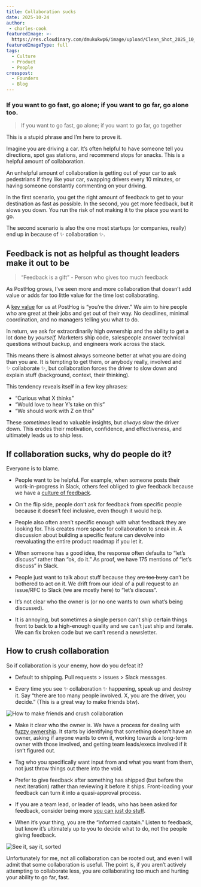 ```yaml
---
title: Collaboration sucks
date: 2025-10-24
author:
 - charles-cook
featuredImage: >-
  https://res.cloudinary.com/dmukukwp6/image/upload/Clean_Shot_2025_10_24_at_11_16_27_2x_57ccde04a6.png
featuredImageType: full
tags:
  - Culture
  - Product
  - People
crosspost:
  - Founders
  - Blog
---
```


### If you want to go fast, go alone; if you want to go far, go alone too.

> If you want to go fast, go alone; if you want to go far, go together

This is a stupid phrase and I’m here to prove it. 

Imagine you are driving a car. It’s often helpful to have someone tell you directions, spot gas stations, and recommend stops for snacks. This is a helpful amount of collaboration.

An unhelpful amount of collaboration is getting out of your car to ask pedestrians if they like your car, swapping drivers every 10 minutes, or having someone constantly commenting on your driving.

In the first scenario, you get the right amount of feedback to get to your destination as fast as possible. In the second, you get more feedback, but it slows you down. You run the risk of not making it to the place you want to go.

The second scenario is also the one most startups (or companies, really) end up in because of ✨ collaboration ✨. 

## Feedback is not as helpful as thought leaders make it out to be

> “Feedback is a gift” - Person who gives too much feedback

As PostHog grows, I’ve seen more and more collaboration that doesn’t add value or adds far too little value for the time lost collaborating.

A [key value](/handbook/values) for us at PostHog is “you’re the driver.” We aim to hire people who are great at their jobs and get out of their way. No deadlines, minimal coordination, and no managers telling you what to do. 

In return, we ask for extraordinarily high ownership and the ability to get a lot done by *yourself.* Marketers ship code, salespeople answer technical questions without backup, and engineers work across the stack.

This means there is almost always someone better at what you are doing than you are. It is tempting to get them, or anybody really, involved and ✨ collaborate ✨, but collaboration forces the driver to slow down and explain stuff (background, context, their thinking). 

This tendency reveals itself in a few key phrases:

- “Curious what X thinks”
- “Would love to hear Y’s take on this”
- “We should work with Z on this”

These *sometimes* lead to valuable insights, but *always* slow the driver down. This erodes their motivation, confidence, and effectiveness, and ultimately leads us to ship less.

## If collaboration sucks, why do people do it?

Everyone is to blame.

- People want to be helpful. For example, when someone posts their work-in-progress in Slack, others feel obliged to give feedback because we have a [culture of feedback](/handbook/people/feedback).

- On the flip side, people don’t ask for feedback from specific people because it doesn’t feel inclusive, even though it would help.

- People also often aren’t specific enough with what feedback they are looking for. This creates more space for collaboration to sneak in. A discussion about building a specific feature can devolve into reevaluating the entire product roadmap if you let it.

- When someone has a good idea, the response often defaults to “let’s discuss” rather than “ok, do it.” As proof, we have 175 mentions of “let’s discuss” in Slack.

- People just want to talk about stuff because they ~~are too busy~~ can’t be bothered to act on it. We drift from our ideal of a pull request to an issue/RFC to Slack (we are mostly here) to “let’s discuss”.

- It’s not clear who the owner is (or no one wants to own what’s being discussed).

- It is annoying, but sometimes a single person can’t ship certain things front to back to a high-enough quality and we can’t just ship and iterate. We can fix broken code but we can’t resend a newsletter.

## How to crush collaboration

So if collaboration is your enemy, how do you defeat it?

- Default to shipping. Pull requests > issues > Slack messages.

- Every time you see ✨ collaboration ✨ happening, speak up and destroy it. Say “there are too many people involved. X, you are the driver, you decide.” (This is a great way to make friends btw).
    
![How to make friends and crush collaboration](https://res.cloudinary.com/dmukukwp6/image/upload/w_1600,c_limit,q_auto,f_auto/Clean_Shot_2025_10_24_at_11_16_27_2x_57ccde04a6.png)
    
- Make it clear who the owner is. We have a process for dealing with [fuzzy ownership](/handbook/company/fuzzy-ownership). It starts by identifying that something doesn’t have an owner, asking if anyone wants to own it, working towards a long-term owner with those involved, and getting team leads/execs involved if it isn’t figured out.

- Tag who you specifically want input from and what you want from them, not just throw things out there into the void.

- Prefer to give feedback after something has shipped (but before the next iteration) rather than reviewing it before it ships. Front-loading your feedback can turn it into a quasi-approval process.

- If you are a team lead, or leader of leads, who has been asked for feedback, consider being more [you can just do stuff](https://www.youtube.com/shorts/DjvVN4Vp_r0).

- When it’s your thing, you are the “informed captain.” Listen to feedback, but know it’s ultimately up to you to decide what to do, not the people giving feedback.

![See it, say it, sorted](https://res.cloudinary.com/dmukukwp6/image/upload/q_auto,f_auto/Clean_Shot_2025_10_24_at_11_22_00_2x_b1cd420758.png)

Unfortunately for me, not all collaboration can be rooted out, and even I will admit that some collaboration is useful. The point is, if you aren’t actively attempting to collaborate less, you are collaborating too much and hurting your ability to go far, fast.